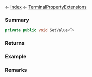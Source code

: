 ← [Index](Api-Index) ← [TerminalPropertyExtensions](Sandbox.ModAPI.Interfaces.TerminalPropertyExtensions)

### Summary

```csharp
private public void SetValue<T>
```

### Returns

### Example

### Remarks

